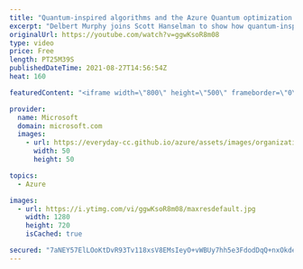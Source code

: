 ```yaml
---
title: "Quantum-inspired algorithms and the Azure Quantum optimization service | Azure Friday"
excerpt: "Delbert Murphy joins Scott Hanselman to show how quantum-inspired algorithms mimic quantum physics to solve difficult optimization problems. Quantum-Inspired optimization (QIO) takes state-of-the-art algorithmic techniques from quantum physics and makes these capabilities available in Azure on conventional"
originalUrl: https://youtube.com/watch?v=ggwKsoR8m08
type: video
price: Free
length: PT25M39S
publishedDateTime: 2021-08-27T14:56:54Z
heat: 160

featuredContent: "<iframe width=\"800\" height=\"500\" frameborder=\"0\" src=\"https://www.youtube.com/embed/ggwKsoR8m08\" allow=\"accelerometer; autoplay; encrypted-media; gyroscope; picture-in-picture\" allowfullscreen></iframe>"

provider:
  name: Microsoft
  domain: microsoft.com
  images:
    - url: https://everyday-cc.github.io/azure/assets/images/organizations/microsoft.com-50x50.jpg
      width: 50
      height: 50

topics:
  - Azure

images:
  - url: https://i.ytimg.com/vi/ggwKsoR8m08/maxresdefault.jpg
    width: 1280
    height: 720
    isCached: true

secured: "7aNEY57ElLOoKtDvR93Tv118xsV8EMsIeyO+vWBUy7hh5e3FdodDqQ+nxOkdedg1O6hS3YeP3TAuRV65OCBVpa0FoIryB4zu2PNNOA1HAWgEMix9bZ5eFu1J16rlwSggqCJAsvm2e1aadCW0QF089CEv2sETjmJEtP52QoEodE35TuM36quhmSoX4DPp0mT4iL47YOBOWld4QYq07ND0Rg14oep88hNA/sKlcKUk3MnCglyxQojlkRcSnHLvhB4qw3Pc60wdEiPjpD3/7mlek2hiifYUwOWljsvfOSN+f+lroPNmy7pR5cogxO205L4r615UXNy0050U+r8X6U0VP084aCRT1My7zpazYVpgvLpqc/pmcIVww+y2A+TGKLyTRh4ICXJH+in3+JI+j4lgDw==;HnO/O3q58sJugVEHlSoIiQ=="
---
```


